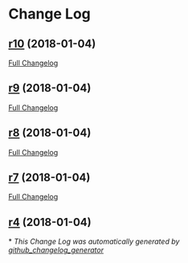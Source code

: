 # Change Log

## [r10](https://github.com/mirceanis/reactws-front/tree/r10) (2018-01-04)
[Full Changelog](https://github.com/mirceanis/reactws-front/compare/r9...r10)

## [r9](https://github.com/mirceanis/reactws-front/tree/r9) (2018-01-04)
[Full Changelog](https://github.com/mirceanis/reactws-front/compare/r8...r9)

## [r8](https://github.com/mirceanis/reactws-front/tree/r8) (2018-01-04)
[Full Changelog](https://github.com/mirceanis/reactws-front/compare/r7...r8)

## [r7](https://github.com/mirceanis/reactws-front/tree/r7) (2018-01-04)
[Full Changelog](https://github.com/mirceanis/reactws-front/compare/r4...r7)

## [r4](https://github.com/mirceanis/reactws-front/tree/r4) (2018-01-04)


\* *This Change Log was automatically generated by [github_changelog_generator](https://github.com/skywinder/Github-Changelog-Generator)*